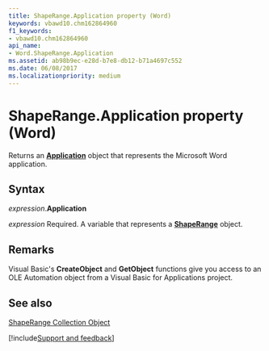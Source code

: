 ```yaml
---
title: ShapeRange.Application property (Word)
keywords: vbawd10.chm162864960
f1_keywords:
- vbawd10.chm162864960
api_name:
- Word.ShapeRange.Application
ms.assetid: ab98b9ec-e28d-b7e8-db12-b71a4697c552
ms.date: 06/08/2017
ms.localizationpriority: medium
---
```



# ShapeRange.Application property (Word)

Returns an **[Application](Word.Application.md)** object that represents the Microsoft Word application.


## Syntax

_expression_.**Application**

_expression_ Required. A variable that represents a **[ShapeRange](Word.shaperange.md)** object.


## Remarks

Visual Basic's **CreateObject** and **GetObject** functions give you access to an OLE Automation object from a Visual Basic for Applications project.


## See also


[ShapeRange Collection Object](Word.shaperange.md)

[!include[Support and feedback](~/includes/feedback-boilerplate.md)]
